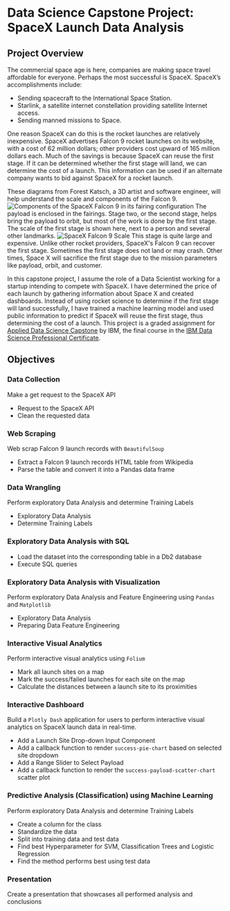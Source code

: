 # Data Science Capstone Project: SpaceX Launch Data Analysis

## Project Overview
The commercial space age is here, companies are making space travel affordable for everyone. Perhaps the most successful is SpaceX. SpaceX’s accomplishments include:
- Sending spacecraft to the International Space Station.
- Starlink, a satellite internet constellation providing satellite Internet access.
- Sending manned missions to Space.

One reason SpaceX can do this is the rocket launches are relatively inexpensive. SpaceX advertises Falcon 9 rocket launches on its website, with a cost of 62 million dollars; other providers cost upward of 165 million dollars each. Much of the savings is because SpaceX can reuse the first stage. If it can be determined whether the first stage will land, we can determine the cost of a launch. This information can be used if an alternate company wants to bid against SpaceX for a rocket launch.

These diagrams from Forest Katsch, a 3D artist and software engineer, will help understand the scale and components of the Falcon 9. 
![Components of the SpaceX Falcon 9 in its fairing configuration](https://zlsadesign.com/infographic/vehicle/spacex-falcon9-components-tall.jpg "Falcon 9 Components")
The payload is enclosed in the fairings. Stage two, or the second stage, helps bring the payload to orbit, but most of the work is done by the first stage. The scale of the first stage is shown here, next to a person and several other landmarks.
![SpaceX Falcon 9 Scale](https://zlsadesign.com/infographic/vehicle/spacex-falcon9-scale-tall.jpg "Falcon 9 Scale")
This stage is quite large and expensive. Unlike other rocket providers, SpaceX's Falcon 9 can recover the first stage. Sometimes the first stage does not land or may crash. Other times, Space X will sacrifice the first stage due to the mission parameters like payload, orbit, and customer.

In this capstone project, I assume the role of a Data Scientist working for a startup intending to compete with SpaceX. I have determined the price of each launch by gathering information about Space X and created dashboards. Instead of using rocket science to determine if the first stage will land successfully, I have trained a machine learning model and used public information to predict if SpaceX will reuse the first stage, thus determining the cost of a launch.
This project is a graded assignment for [Applied Data Science Capstone](https://www.coursera.org/learn/applied-data-science-capstone) by IBM, the final course in the [IBM Data Science Professional Certificate](https://www.coursera.org/professional-certificates/ibm-data-science).

## Objectives

### Data Collection 
Make a get request to the SpaceX API
- Request to the SpaceX API
- Clean the requested data

### Web Scraping
Web scrap Falcon 9 launch records with `BeautifulSoup`
- Extract a Falcon 9 launch records HTML table from Wikipedia
- Parse the table and convert it into a Pandas data frame

### Data Wrangling
Perform exploratory  Data Analysis and determine Training Labels 
- Exploratory Data Analysis
- Determine Training Labels

### Exploratory Data Analysis with SQL 
- Load the dataset into the corresponding table in a Db2 database
- Execute SQL queries

### Exploratory Data Analysis with Visualization 
Perform exploratory Data Analysis and Feature Engineering using `Pandas` and `Matplotlib`
- Exploratory Data Analysis
- Preparing Data  Feature Engineering

### Interactive Visual Analytics
Perform interactive visual analytics using `Folium`
- Mark all launch sites on a map
- Mark the success/failed launches for each site on the map
- Calculate the distances between a launch site to its proximities

### Interactive Dashboard
Build a `Plotly Dash` application for users to perform interactive visual analytics on SpaceX launch data in real-time.
- Add a Launch Site Drop-down Input Component
- Add a callback function to render `success-pie-chart` based on selected site dropdown
- Add a Range Slider to Select Payload
- Add a callback function to render the `success-payload-scatter-chart` scatter plot

### Predictive Analysis (Classification) using Machine Learning
Perform exploratory  Data Analysis and determine Training Labels
- Create a column for the class
- Standardize the data
- Split into training data and test data
- Find best Hyperparameter for SVM, Classification Trees and Logistic Regression
- Find the method performs best using test data

### Presentation
Create a presentation that showcases all performed analysis and conclusions
